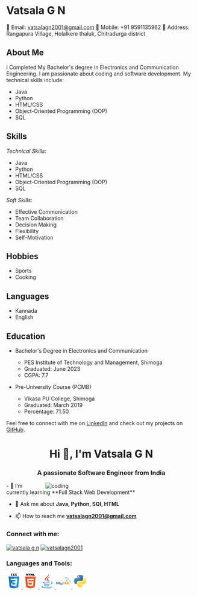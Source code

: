 # Vatsala G N

📧 Email: vatsalagn2001@gmail.com
📱 Mobile: +91 9591135962
📍 Address: Rangapura Village, Holalkere thaluk, Chitradurga district

## About Me

I Completed My Bachelor's degree in Electronics and Communication Engineering. I am passionate about coding and software development. My technical skills include:

- Java
- Python
- HTML/CSS
- Object-Oriented Programming (OOP)
- SQL

## Skills

*Technical Skills:*

- Java
- Python
- HTML/CSS
- Object-Oriented Programming (OOP)
- SQL

*Soft Skills:*

- Effective Communication
- Team Collaboration
- Decision Making
- Flexibility
- Self-Motivation

## Hobbies

- Sports
- Cooking


## Languages

- Kannada
- English

## Education

- Bachelor's Degree in Electronics and Communication
  - PES Institute of Technology and Management, Shimoga
  - Graduated: June 2023
  - CGPA: 7.7

- Pre-University Course (PCMB)
  - Vikasa PU College, Shimoga
  - Graduated: March 2019
  - Percentage: 71.50

Feel free to connect with me on [LinkedIn](www.linkedin.com/in/vatsala-g-n-266423232) and check out my projects on [GitHub](https://github.com/VatsalaGN2001).












<h1 align="center">Hi 👋, I'm Vatsala G N</h1>
<h3 align="center">A passionate Software Engineer from India</h3>

<img  align="right" alt="coding" width="400" src="https://cdn.dribbble.com/users/17707/screenshots/2413754/rrr.gif">
- 🌱 I’m currently learning **Full Stack Web Development**

- 💬 Ask me about **Java, Python, SQl, HTML**

- 📫 How to reach me **vatsalagn2001@gmail.com**

<h3 align="left">Connect with me:</h3>
<p align="left">
<a href="https://linkedin.com/in/vatsala g n" target="blank"><img align="center" src="https://raw.githubusercontent.com/rahuldkjain/github-profile-readme-generator/master/src/images/icons/Social/linked-in-alt.svg" alt="vatsala g n" height="30" width="40" /></a>
<a href="https://www.codechef.com/users/vatsalagn2001" target="blank"><img align="center" src="https://cdn.jsdelivr.net/npm/simple-icons@3.1.0/icons/codechef.svg" alt="vatsalagn2001" height="30" width="40" /></a>
</p>

<h3 align="left">Languages and Tools:</h3>
<p align="left"> <a href="https://www.w3schools.com/css/" target="_blank" rel="noreferrer"> <img src="https://raw.githubusercontent.com/devicons/devicon/master/icons/css3/css3-original-wordmark.svg" alt="css3" width="40" height="40"/> </a> <a href="https://www.w3.org/html/" target="_blank" rel="noreferrer"> <img src="https://raw.githubusercontent.com/devicons/devicon/master/icons/html5/html5-original-wordmark.svg" alt="html5" width="40" height="40"/> </a> <a href="https://www.java.com" target="_blank" rel="noreferrer"> <img src="https://raw.githubusercontent.com/devicons/devicon/master/icons/java/java-original.svg" alt="java" width="40" height="40"/> </a> <a href="https://www.mysql.com/" target="_blank" rel="noreferrer"> <img src="https://raw.githubusercontent.com/devicons/devicon/master/icons/mysql/mysql-original-wordmark.svg" alt="mysql" width="40" height="40"/> </a> <a href="https://www.python.org" target="_blank" rel="noreferrer"> <img src="https://raw.githubusercontent.com/devicons/devicon/master/icons/python/python-original.svg" alt="python" width="40" height="40"/> </a> </p>
